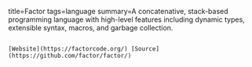 title=Factor
tags=language
summary=A concatenative, stack-based programming language with high-level features including dynamic types, extensible syntax, macros, and garbage collection.
~~~~~~

[Website](https://factorcode.org/) [Source](https://github.com/factor/factor/)

